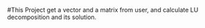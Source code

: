 
#This Project get a vector and a matrix from user, and calculate LU decomposition and its solution.  